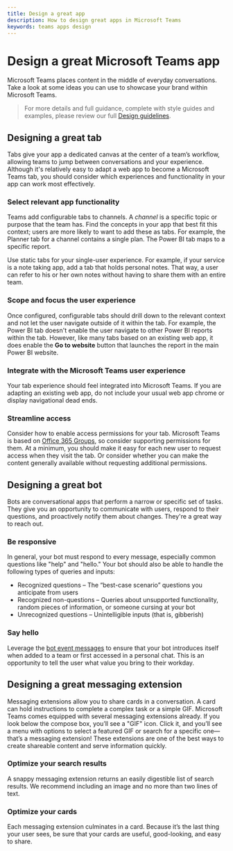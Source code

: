 ```yaml
---
title: Design a great app
description: How to design great apps in Microsoft Teams
keywords: teams apps design
---
```

# Design a great Microsoft Teams app

Microsoft Teams places content in the middle of everyday conversations. Take a look at some ideas you can use to showcase your brand within Microsoft Teams.

>For more details and full guidance, complete with style guides and examples, please review our full [Design guidelines](~/resources/design/overview).

## Designing a great tab

Tabs give your app a dedicated canvas at the center of a team’s workflow, allowing teams to jump between conversations and your experience. Although it's relatively easy to adapt a web app to become a Microsoft Teams tab, you should consider which experiences and functionality in your app can work most effectively.

### Select relevant app functionality

Teams add configurable tabs to channels. A *channel* is a specific topic or purpose that the team has. Find the concepts in your app that best fit this context; users are more likely to want to add these as tabs. For example, the Planner tab for a channel contains a single plan. The Power BI tab maps to a specific report.

Use static tabs for your single-user experience. For example, if your service is a note taking app, add a tab that holds personal notes. That way, a user can refer to his or her own notes without having to share them with an entire team.

### Scope and focus the user experience

Once configured, configurable tabs should drill down to the relevant context and not let the user navigate outside of it within the tab. For example, the Power BI tab doesn't enable the user navigate to other Power BI reports within the tab. However, like many tabs based on an existing web app, it does enable the **Go to website** button that launches the report in the main Power BI website.

### Integrate with the Microsoft Teams user experience

Your tab experience should feel integrated into Microsoft Teams. If you are adapting an existing web app, do not include your usual web app chrome or display navigational dead ends.

### Streamline access

Consider how to enable access permissions for your tab. Microsoft Teams is based on [Office 365 Groups](https://support.office.com/en-us/article/Learn-about-Office-365-groups-b565caa1-5c40-40ef-9915-60fdb2d97fa2), so consider supporting permissions for them. At a minimum, you should make it easy for each new user to request access when they visit the tab. Or consider whether you can make the content generally available without requesting additional permissions.

## Designing a great bot

Bots are conversational apps that perform a narrow or specific set of tasks. They give you an opportunity to communicate with users, respond to their questions, and proactively notify them about changes. They're a great way to reach out.

### Be responsive

In general, your bot must respond to every message, especially common questions like "help" and "hello." Your bot should also be able to handle the following types of queries and inputs: 

* Recognized questions – The “best-case scenario” questions you anticipate from users
* Recognized non-questions – Queries about unsupported functionality, random pieces of information, or someone cursing at your bot
* Unrecognized questions – Unintelligible inputs (that is, gibberish)

### Say hello

Leverage the [bot event messages](~/concepts/bots/bots-notifications) to ensure that your bot introduces itself when added to a team or first accessed in a personal chat. This is an opportunity to tell the user what value you bring to their workday.

## Designing a great messaging extension

Messaging extensions allow you to share cards in a conversation. A card can hold instructions to complete a complex task or a simple GIF. Microsoft Teams comes equipped with several messaging extensions already. If you look below the compose box, you’ll see a "GIF" icon. Click it, and you’ll see a menu with options to select a featured GIF or search for a specific one—that’s a messaging extension! These extensions are one of the best ways to create shareable content and serve information quickly.

### Optimize your search results

A snappy messaging extension returns an easily digestible list of search results. We recommend including an image and no more than two lines of text.

### Optimize your cards

Each messaging extension culminates in a card. Because it’s the last thing your user sees, be sure that your cards are useful, good-looking, and easy to share.
